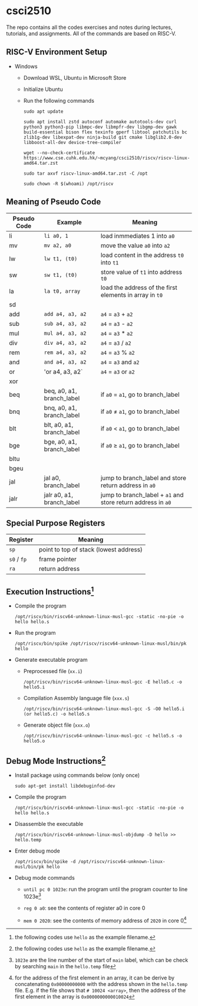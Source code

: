 # csci2510

The repo contains all the codes exercises and notes during lectures, tutorials, and assignments. All of the commands are based on RISC-V. 

## RISC-V Environment Setup

- Windows
    - Download WSL, Ubuntu in Microsoft Store  
    - Initialize Ubuntu
    - Run the following commands  

        ```
        sudo apt update

        sudo apt install zstd autoconf automake autotools-dev curl python3 python3-pip libmpc-dev libmpfr-dev libgmp-dev gawk build-essential bison flex texinfo gperf libtool patchutils bc zlib1g-dev libexpat-dev ninja-build git cmake libglib2.0-dev libboost-all-dev device-tree-compiler

        wget --no-check-certificate https://www.cse.cuhk.edu.hk/~mcyang/csci2510/riscv/riscv-linux-amd64.tar.zst

        sudo tar axvf riscv-linux-amd64.tar.zst -C /opt

        sudo chown -R $(whoami) /opt/riscv
        ```

## Meaning of Pseudo Code

| Pseudo Code | Example                   | Meaning                                                      |
|-------------|---------------------------|--------------------------------------------------------------|
| li          | `li a0, 1`                | load inmmediates 1 into `a0`                                 |
| mv          | `mv a2, a0`               | move the value `a0` into `a2`                                |
| lw          | `lw t1, (t0)`             | load content in the address `t0` into `t1`                   |
| sw          | `sw t1, (t0)`             | store value of `t1` into address `t0`                        |
| la          | `la t0, array`            | load the address of the first elements in array in `t0`      |
| sd          |                           |                                                              |
| add         | `add a4, a3, a2`          | `a4` = `a3` + `a2`                                           |
| sub         | `sub a4, a3, a2`          | `a4` = `a3` - `a2`                                           |
| mul         | `mul a4, a3, a2`          | `a4` = `a3` * `a2`                                           |
| div         | `div a4, a3, a2`          | `a4` = `a3` / `a2`                                           |
| rem         | `rem a4, a3, a2`          | `a4` = `a3` % `a2`                                           |
| and         | `and a4, a3, a2`          | `a4` = `a3` and  `a2`                                        |
| or          | 'or a4, a3, a2`           | `a4` = `a3` or  `a2`                                         |
| xor         |                           |                                                              |
| beq         | beq, a0, a1, branch_label | if `a0` = `a1`, go to branch_label                           |
| bnq         | bnq, a0, a1, branch_label | if `a0` $\ne$ `a1`, go to branch_label                       |
| blt         | blt, a0, a1, branch_label | if `a0` < `a1`, go to branch_label                           |
| bge         | bge, a0, a1, branch_label | if `a0` $\ge$ `a1`, go to branch_label                       |
| bltu        |                           |                                                              |
| bgeu        |                           |                                                              |
| jal         | jal a0, branch_label      | jump to branch_label and store return address in `a0`        |
| jalr        | jalr a0, a1, branch_label | jump to branch_label + `a1` and store return address in `a0` |

## Special Purpose Registers  

| Register    | Meaning                                |
|-------------|----------------------------------------|
| `sp`        | point to top of stack (lowest address) |
| `s0` / `fp` | frame pointer                          |
| `ra`        | return address                         |


## Execution Instructions[^1]

- Compile the program  

    ```Shell
    /opt/riscv/bin/riscv64-unknown-linux-musl-gcc -static -no-pie -o hello hello.s
    ```

- Run the program  

    ```Shell
    /opt/riscv/bin/spike /opt/riscv/riscv64-unknown-linux-musl/bin/pk hello
    ```

- Generate executable program

    - Preprocessed file (`xx.i`) 

        ```
        /opt/riscv/bin/riscv64-unknown-linux-musl-gcc -E hello5.c -o hello5.i
        ```
    
    - Compilation Assembly language file (`xxx.s`)

        ```
        /opt/riscv/bin/riscv64-unknown-linux-musl-gcc -S -O0 hello5.i (or hello5.c) -o hello5.s
        ```
    
    - Generate object file (`xxx.o`)
    
        ```
        /opt/riscv/bin/riscv64-unknown-linux-musl-gcc -c hello5.s -o hello5.o
        ```

## Debug Mode Instructions[^1]

[^1]: the following codes use `hello` as the example filename. 

- Install package using commands below (only once)  

    ```
    sudo apt-get install libdebuginfod-dev
    ```

- Compile the program  

    ```Shell
    /opt/riscv/bin/riscv64-unknown-linux-musl-gcc -static -no-pie -o hello hello.s
    ```

- Disassemble the executable

    ```Shell
    /opt/riscv/bin/riscv64-unknown-linux-musl-objdump -D hello >> hello.temp
    ```

- Enter debug mode  

    ```Shell
    /opt/riscv/bin/spike -d /opt/riscv/riscv64-unknown-linux-musl/bin/pk hello
    ```

- Debug mode commands
    
    - `until pc 0 1023e`: run the program until the program counter to line 1023e[^2]

    [^2]: `1023e` are the line number of the start of `main` label, which can be check by searching `main` in the `hello.temp` file   
    
    - `reg 0 a0`: see the contents of register a0 in core 0  

    - `mem 0 2020`: see the contents of memory address of `2020` in core 0[^3]  

[^3]: for the address of the first element in an array, it can be derive by concatenating `0x00000000000` with the address shown in the `hello.temp` file. E.g. if the file shows that `# 10024 <array>`, then the address of the first element in the array is `0x0000000000010024`  
